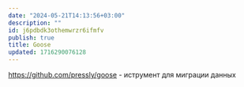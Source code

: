 ```yaml
---
date: "2024-05-21T14:13:56+03:00"
description: ""
id: j6pdbdk3othemwrzr6ifmfv
publish: true
title: Goose
updated: 1716290076128
---
```


<https://github.com/pressly/goose> - иструмент для миграции данных